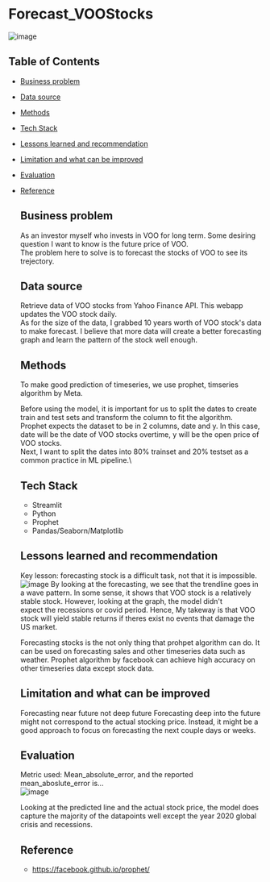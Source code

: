# Forecast_VOOStocks

![image](https://github.com/weibb123/Forecast_VOOStocks/assets/84426364/1b45587f-8d25-4697-9279-7c8f880cc313)



## Table of Contents

  - [Business problem](#business-problem)
  - [Data source](#data-source)
  - [Methods](#methods)
  - [Tech Stack](#tech-stack)
  - [Lessons learned and recommendation](#lessons-learned-and-recommendation)
  - [Limitation and what can be improved](#limitation-and-what-can-be-improved)
  - [Evaluation](#evaluation)
  - [Reference](#reference)

    ## Business problem
    As an investor myself who invests in VOO for long term. Some desiring question I want to know is the future price of VOO.\
    The problem here to solve is to forecast the stocks of VOO to see its trejectory.

    ## Data source
    Retrieve data of VOO stocks from Yahoo Finance API. This webapp updates the VOO stock daily.\
    As for the size of the data, I grabbed 10 years worth of VOO stock's data to make forecast. I believe that more data will create a better forecasting graph and learn the pattern of the stock well enough.

    ## Methods
    To make good prediction of timeseries, we use prophet, timseries algorithm by Meta.

    Before using the model, it is important for us to split the dates to create train and test sets and transform the column to fit the algorithm.\
    Prophet expects the dataset to be in 2 columns, date and y. In this case, date will be the date of VOO stocks overtime, y will be the open price of VOO stocks.\
    Next, I want to split the dates into 80% trainset and 20% testset as a common practice in ML pipeline.\

    ## Tech Stack
    
    - Streamlit
    - Python
    - Prophet
    - Pandas/Seaborn/Matplotlib
    
    ## Lessons learned and recommendation
     Key lesson: forecasting stock is a difficult task, not that it is impossible.
      ![image](https://github.com/weibb123/Forecast_VOOStocks/assets/84426364/7c8fadef-9e71-4fa7-a1f6-ca209e82ab0e)
        By looking at the forecasting, we see that the trendline goes in a wave pattern. In some sense, it shows that VOO stock is a relatively stable stock. However, looking at the graph, the model didn't   
       expect the recessions or covid period. Hence, My takeway is that VOO stock will yield stable returns if theres exist no events that damage the US market.

      Forecasting stocks is the not only thing that prohpet algorithm can do. It can be used on forecasting sales and other timeseries data such as weather. Prophet algorithm by facebook can achieve high             accuracy on other timeseries data except stock data.
    
    ## Limitation and what can be improved
  
      Forecasting near future not deep future
        Forecasting deep into the future might not correspond to the actual stocking price. Instead, it might be a good approach to focus on forecasting the next couple days or weeks.

    ## Evaluation

      Metric used: Mean_absolute_error, and the reported mean_aboslute_error is...\
      ![image](https://github.com/weibb123/Forecast_VOOStocks/assets/84426364/a665049e-be29-43e6-88c5-f5142bbf2e1f)

      Looking at the predicted line and the actual stock price, the model does capture the majority of the datapoints well except the year 2020 global crisis and recessions.
    
    ## Reference
      - https://facebook.github.io/prophet/
  
